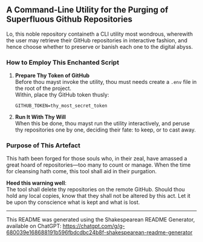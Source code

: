 ## A Command-Line Utility for the Purging of Superfluous Github Repositories

Lo, this noble repository containeth a CLI utility most wondrous, wherewith the user may retrieve their GitHub repositories in interactive fashion, and hence choose whether to preserve or banish each one to the digital abyss.

### How to Employ This Enchanted Script

1. **Prepare Thy Token of GitHub**  
   Before thou mayst invoke the utility, thou must needs create a `.env` file in the root of the project.  
   Within, place thy GitHub token thusly:
   ```
   GITHUB_TOKEN=thy_most_secret_token
   ```

2. **Run It With Thy Will**  
   When this be done, thou mayst run the utility interactively, and peruse thy repositories one by one, deciding their fate: to keep, or to cast away.

### Purpose of This Artefact

This hath been forged for those souls who, in their zeal, have amassed a great hoard of repositories—too many to count or manage. When the time for cleansing hath come, this tool shall aid in their purgation.

**Heed this warning well**:  
The tool shall delete thy repositories on the remote GitHub. Should thou hold any local copies, know that they shall not be altered by this act. Let it be upon thy conscience what is kept and what is lost.

---

This README was generated using the Shakespearean README Generator, available on ChatGPT: https://chatgpt.com/g/g-680039e168688191b596fbdcdbc24b8f-shakespearean-readme-generator